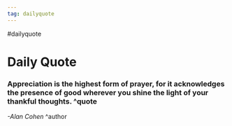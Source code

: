 ```yaml
---
tag: dailyquote
---
```


#dailyquote

# Daily Quote

### Appreciation is the highest form of prayer, for it acknowledges the presence of good wherever you shine the light of your thankful thoughts. ^quote
*-Alan Cohen* ^author
